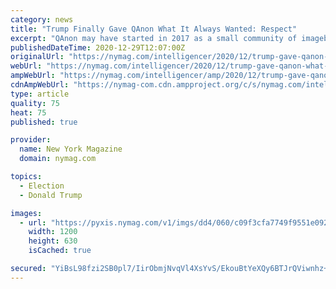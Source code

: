 ```yaml
---
category: news
title: "Trump Finally Gave QAnon What It Always Wanted: Respect"
excerpt: "QAnon may have started in 2017 as a small community of imageboard users who delusionally believed they were receiving messages from the Trump White House and the military through an anonymous entity known as “Q,"
publishedDateTime: 2020-12-29T12:07:00Z
originalUrl: "https://nymag.com/intelligencer/2020/12/trump-gave-qanon-what-it-always-wanted-respect.html"
webUrl: "https://nymag.com/intelligencer/2020/12/trump-gave-qanon-what-it-always-wanted-respect.html"
ampWebUrl: "https://nymag.com/intelligencer/amp/2020/12/trump-gave-qanon-what-it-always-wanted-respect.html"
cdnAmpWebUrl: "https://nymag-com.cdn.ampproject.org/c/s/nymag.com/intelligencer/amp/2020/12/trump-gave-qanon-what-it-always-wanted-respect.html"
type: article
quality: 75
heat: 75
published: true

provider:
  name: New York Magazine
  domain: nymag.com

topics:
  - Election
  - Donald Trump

images:
  - url: "https://pyxis.nymag.com/v1/imgs/dd4/060/c09f3cfa7749f9551e092acebfafebf928-q-anon.1x.rsocial.w1200.jpg"
    width: 1200
    height: 630
    isCached: true

secured: "YiBsL98fzi2SB0pl7/IirObmjNvqVl4XsYvS/EkouBtYeXQy6BTJrQViwnhz+NJcH4gKD7hLP+OPTRToK3mLmAjLxP5q3tFy0rJaudun+fh0i0hzgnb9hItU8pPwNqpWTKPW/hUkmRqA1tLG4+CKqV0ELQcRgDFMg5s2589ELzuX0NSwzJSM93zh+IaZnL1+wDQvIS3BHoyUg7LqQrJQ9Z1/suhWEwVDdaP6J3OXlgZ8StStlEMwWTJvI3SKXvFI/Fnc7ZVVRB5zaFLFYFdxBkklTuv7RHIpm1IBuAsXasPL372QwDUMUOa4vDHZiapwNQ81tLJTob0mvb6P9XCPsCWTT737Fk2TjTjgypl7atM=;TfeRJmoAXJzGKfU8A1Ssqg=="
---
```


